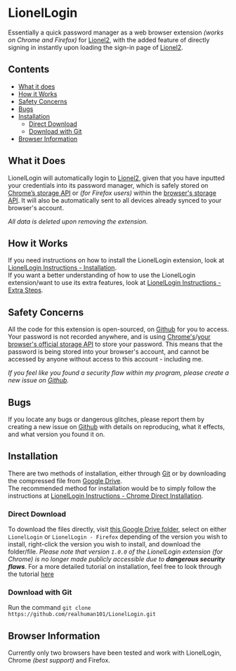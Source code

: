 # LionelLogin
Essentially a quick password manager as a web browser extension *(works on Chrome and Firefox)* for [Lionel2](lionel2.kgv.edu.hk/), with the added feature of directly signing in instantly upon loading the sign-in page of [Lionel2](lionel2.kgv.edu.hk/).  

## Contents
- [What it does](#what-it-does)
- [How it Works](#how-it-works)
- [Safety Concerns](#safety-concerns)
- [Bugs](#bugs)
- [Installation](#installation)
	- [Direct Download](#direct-download)
	- [Download with Git](#download-with-git)
- [Browser Information](#browser-information)

## What it Does
LionelLogin will automatically login to [Lionel2](lionel2.kgv.edu.hk/), given that you have inputted your credentials into its password manager, which is safely stored on [Chrome’s storage API](https://developer.chrome.com/docs/extensions/reference/storage/) or *(for Firefox users)* within the [browser's storage API](https://developer.mozilla.org/en-US/docs/Mozilla/Add-ons/WebExtensions/API/storage). It will also be automatically sent to all devices already synced to your browser's account.  
  
*All data is deleted upon removing the extension.*

## How it Works
If you need instructions on how to install the LionelLogin extension, look at [LionelLogin Instructions - Installation](https://docs.google.com/presentation/d/1VIXn9FJb83H6CQwr-JYIFJgz-z2UQoDg9Y4QCHWtGL0/edit?usp=sharing).  
If you want a better understanding of how to use the LionelLogin extension/want to use its extra features, look at [LionelLogin Instructions - Extra Steps](https://docs.google.com/presentation/d/1zxJBjksXeMD_YpHr4Lra-ENlIJDXK2RNx7RqnclwwDQ/edit?usp=sharing).

## Safety Concerns
All the code for this extension is open-sourced, on [Github](https://github.com/realhuman101/LionelLogin) for you to access.  
Your password is not recorded anywhere, and is using [Chrome's](https://developer.mozilla.org/en-US/docs/Mozilla/Add-ons/WebExtensions/API/storage)/[your browser's official storage API](https://developer.chrome.com/docs/extensions/reference/storage/) to store your password. This means that the password is being stored into your browser's account, and cannot be accessed by anyone without access to this account - including me.  
  
*If you feel like you found a security flaw within my program, please create a new issue on [Github](https://github.com/realhuman101/LionelLogin/issues/new).*

## Bugs
If you locate any bugs or dangerous glitches, please report them by creating a new issue on [Github](https://github.com/realhuman101/LionelLogin/issues/new) with details on reproducing, what it effects, and what version you found it on. 

## Installation
There are two methods of installation, either through [Git](https://github.com/realhuman101/LionelLogin#download-with-git) or by downloading the compressed file from [Google Drive](https://github.com/realhuman101/LionelLogin#direct-download).  
The recommended method for installation would be to simply follow the instructions at [LionelLogin Instructions - Chrome Direct Installation](https://github.com/realhuman101/projectDocs/tree/master/LionelLogin/installation/chrome/direct#lionellogin---chrome-direct-installation-instructions). 

### Direct Download
To download the files directly, visit [this Google Drive folder](https://drive.google.com/drive/folders/1ALK145-sYK2wC3_ZUd23aYMAhC6JSG3O?usp=sharing), select on either `LionelLogin` or `LionelLogin - Firefox` depending of the version you wish to install, right-click the version you wish to install, and download the folder/file. *Please note that version `1.0.0` of the LionelLogin extension *(for Chrome)* is no longer made publicly accessible due to **dangerous security flaws***. For a more detailed tutorial on installation, feel free to look through the tutorial [here](https://github.com/realhuman101/projectDocs/tree/master/LionelLogin/installation/chrome/direct#lionellogin---chrome-direct-installation-instructions)
### Download with Git
Run the command `git clone https://github.com/realhuman101/LionelLogin.git`

## Browser Information
Currently only two browsers have been tested and work with LionelLogin, Chrome *(best support)* and Firefox.